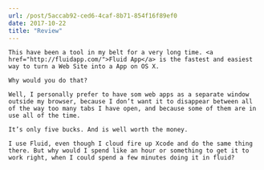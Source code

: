 ```yaml
---
url: /post/5accab92-ced6-4caf-8b71-854f16f89ef0
date: 2017-10-22
title: "Review"
---
```


<div class="kg-card-markdown">

  <p>

    This have been a tool in my belt for a very long time. <a href="http://fluidapp.com/">Fluid App</a> is the fastest and easiest way to turn a Web Site into a App on OS X.

  </p>

  

  <p>

    Why would you do that?

  </p>

  

  <p>

    Well, I personally prefer to have som web apps as a separate window outside my browser, because I don’t want it to disappear between all of the way too many tabs I have open, and because some of them are in use all of the time.

  </p>

  

  <p>

    It’s only five bucks. And is well worth the money.

  </p>

  

  <p>

    I use Fluid, even though I cloud fire up Xcode and do the same thing there. But why would I spend like an hour or something to get it to work right, when I could spend a few minutes doing it in fluid?

  </p>

</div>